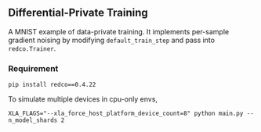 ## Differential-Private Training

A MNIST example of data-private training. It implements per-sample gradient noising by modifying `default_train_step` and pass into `redco.Trainer`.

### Requirement

```shell
pip install redco==0.4.22
```


To simulate multiple devices in cpu-only envs,
```
XLA_FLAGS="--xla_force_host_platform_device_count=8" python main.py --n_model_shards 2
```